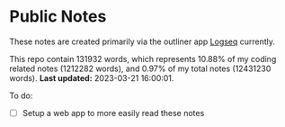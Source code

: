 # Public Notes

These notes are created primarily via the outliner app [Logseq](https://github.com/logseq/logseq) currently.

This repo contain 131932 words, which represents 10.88% of my coding related notes (1212282 words), and 0.97% of my total notes (12431230 words). **Last updated:** 2023-03-21 16:00:01. 

To do:

- [ ] Setup a web app to more easily read these notes
